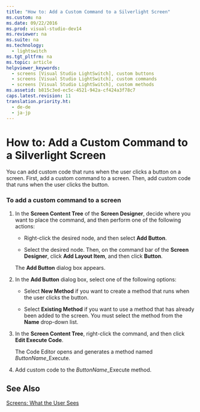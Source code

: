 ```yaml
---
title: "How to: Add a Custom Command to a Silverlight Screen"
ms.custom: na
ms.date: 09/22/2016
ms.prod: visual-studio-dev14
ms.reviewer: na
ms.suite: na
ms.technology: 
  - lightswitch
ms.tgt_pltfrm: na
ms.topic: article
helpviewer_keywords: 
  - screens [Visual Studio LightSwitch], custom buttons
  - screens [Visual Studio LightSwitch], custom commands
  - screens [Visual Studio LightSwitch], custom methods
ms.assetid: b815c3ed-ec5c-4521-942a-cf424a3f78c7
caps.latest.revision: 11
translation.priority.ht: 
  - de-de
  - ja-jp
---
```

# How to: Add a Custom Command to a Silverlight Screen
You can add custom code that runs when the user clicks a button on a screen. First, add a custom command to a screen. Then, add custom code that runs when the user clicks the button.  
  
### To add a custom command to a screen  
  
1.  In the **Screen Content Tree** of the **Screen Designer**, decide where you want to place the command, and then perform one of the following actions:  
  
    -   Right-click the desired node, and then select **Add Button**.  
  
    -   Select the desired node. Then, on the command bar of the **Screen Designer**, click **Add Layout Item**, and then click **Button**.  
  
     The **Add Button** dialog box appears.  
  
2.  In the **Add Button** dialog box, select one of the following options:  
  
    -   Select **New Method** if you want to create a method that runs when the user clicks the button.  
  
    -   Select **Existing Method** if you want to use a method that has already been added to the screen. You must select the method from the **Name** drop-down list.  
  
3.  In the **Screen Content Tree**, right-click the command, and then click **Edit Execute Code**.  
  
     The Code Editor opens and generates a method named *ButtonName*_Execute.  
  
4.  Add custom code to the *ButtonName*_Execute method.  
  
## See Also  
 [Screens: What the User Sees](../vs140/screens--the-user-interface-of-your-lightswitch-application.md)